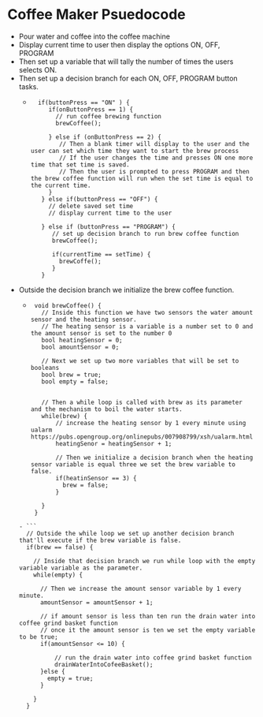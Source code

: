 # Coffee Maker Psuedocode

 - Pour water and coffee into the coffee machine 
 - Display current time to user then display the options ON, OFF, PROGRAM
 - Then set up a variable that will tally the number of times the users selects ON.
 - Then set up a decision branch for each ON, OFF, PROGRAM button tasks.
    - ```
        if(buttonPress == "ON" ) {
           if(onButtonPress == 1) {
             // run coffee brewing function
             brewCoffee();

           } else if (onButtonPress == 2) {
              // Then a blank timer will display to the user and the user can set which time they want to start the brew process
              // If the user changes the time and presses ON one more time that set time is saved.
              // Then the user is prompted to press PROGRAM and then the brew coffee function will run when the set time is equal to the current time.
           }
         } else if(buttonPress == "OFF") {
           // delete saved set time
           // display current time to the user

         } else if (buttonPress == "PROGRAM") {
            // set up decision branch to run brew coffee function 
            brewCoffee();
            
            if(currentTime == setTime) {
              brewCoffe();
            }
         }

       ```
 - Outside the decision branch we initialize the brew coffee function.
   - ```
      void brewCoffee() {
        // Inside this function we have two sensors the water amount sensor and the heating sensor.
        // The heating sensor is a variable is a number set to 0 and the amount sensor is set to the number 0
        bool heatingSensor = 0;
        bool amountSensor = 0;
        
        // Next we set up two more variables that will be set to booleans
        bool brew = true;
        bool empty = false;
        
        
        // Then a while loop is called with brew as its parameter and the mechanism to boil the water starts.
        while(brew) {
            // increase the heating sensor by 1 every minute using ualarm https://pubs.opengroup.org/onlinepubs/007908799/xsh/ualarm.html
            heatingSenor = heatingSensor + 1;
            
            // Then we initialize a decision branch when the heating sensor variable is equal three we set the brew variable to false.
            if(heatinSensor == 3) {
              brew = false;
            }
           
        }
      }
   ```
   - ```
     // Outside the while loop we set up another decision branch that'll execute if the brew variable is false.
     if(brew == false) {
     
       // Inside that decision branch we run while loop with the empty variable variable as the parameter.
       while(empty) {
        
         // Then we increase the amount sensor variable by 1 every minute. 
         amountSensor = amountSensor + 1;
         
         // if amount sensor is less than ten run the drain water into coffee grind basket function
         // once it the amount sensor is ten we set the empty variable to be true;
         if(amountSensor <= 10) {
             
             // run the drain water into coffee grind basket function
             drainWaterIntoCofeeBasket();
         }else {
           empty = true;
         }
       
       }
     }
     
     ```

